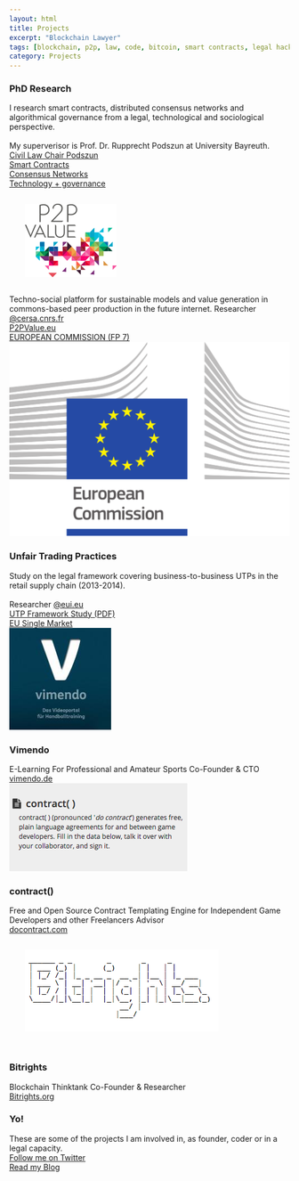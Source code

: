 ```yaml
---
layout: html
title: Projects
excerpt: "Blockchain Lawyer"
tags: [blockchain, p2p, law, code, bitcoin, smart contracts, legal hacking, legal automation]
category: Projects
---
```


<div class="row container">
  <div class="col s12 m4">
    <div class="card white">
      <div class="card-content black-text">
        <h3 class="card-title black-text">PhD Research</h3>
          I research smart contracts, distributed consensus networks and algorithmical governance from a legal, technological and sociological perspective.<br/>
          <br/>
          My superverisor is Prof. Dr. Rupprecht Podszun at University Bayreuth.
      </div>
      <div class="card-action grey lighten-5">
         <a href="http://www.zivilrecht8.uni-bayreuth.de/de/team/owner_of_chair/Rupprecht_Podszun/" target="_blank">Civil Law Chair Podszun</a>
       </div>
      <div class="card-action grey lighten-5">
         <a href="https://medium.com/@heckerhut/whats-a-smart-contract-in-search-of-a-consensus-c268c830a8ad" target="_blank">Smart Contracts</a>
      </div>
      <div class="card-action grey lighten-5">
         <a href="https://medium.com/@heckerhut/smart-contracts-platforms-and-intermediaries-c3d30f5182a6" target="_blank"> Consensus Networks</a>
      </div>
      <div class="card-action grey lighten-5">
         <a href="https://medium.com/@heckerhut/modes-of-contractual-governance-in-an-on-demand-service-economy-1833629f379b" target="_blank">Technology + governance</a>
      </div>
    </div>
  </div>
  <div class="col s12 m4">
    <div class="card white">
      <div class="card-image">
        <img src="/images/p2pvalue.png" style="padding: 2em;">
      </div>
      <div class="card-content black-text">
        Techno-social platform for sustainable models and value generation in commons-based peer production in the future internet.
        <span class="xtitle">Researcher <a href="http://cersa.blockchainworkshops.org/index.php/team/" target="_blank">@cersa.cnrs.fr</a></span>
      </div>
      <div class="card-action grey lighten-5">
         <a href="http://www.p2pvalue.eu" target="_blank">P2PValue.eu</a>
       </div>
      <div class="card-action grey lighten-5">
         <a href="http://cordis.europa.eu/fp7/ict/" target="_blank">EUROPEAN COMMISSION (FP 7)</a>
       </div>
    </div>
  </div>
  <div class="col s12 m4">
    <div class="card white">
      <div class="card-image"><img src="/images/eu.png"></div>
      <div class="card-content black-text">
        <h3>Unfair Trading Practices</h3>
        Study on the legal framework covering business-to-business UTPs in the retail supply chain (2013-2014).
      	<br/><br/>
	     <span class="xtitle">Researcher <a href="http://eui.eu" target="_blank">@eui.eu</a></span>
      </div>
      <div class="card-action grey lighten-5">
        <a href="http://ec.europa.eu/internal_market/retail/docs/140711-study-utp-legal-framework_en.pdf" target="_blank">
          UTP Framework Study (PDF)
        </a>
      </div>
      <div class="card-action grey lighten-5">
        <a href="http://ec.europa.eu/growth/single-market/services/retail/index_en.htm" target="_blank">EU Single Market</a>
      </div>
    </div>
  </div>
</div>

<div class="row container">
  <div class="col s12 m4">
    <div class="card white">
      <div class="card-image">
        <img src="/images/vimendo.jpg">
      </div>    
      <div class="card-content black-text">
        <h3 class="card-title black-text">Vimendo</h3>
        E-Learning For Professional and Amateur Sports
        <span class="xtitle">Co-Founder & CTO</span>
      </div>
      <div class="card-action grey lighten-5">
         <a href="http://vimendo.de/" target="_blank">vimendo.de</a>
       </div>                             
    </div>               
  </div>
  <div class="col s12 m4">
    <div class="card white">
      <div class="card-image">
        <img src="/images/docontract.png">
      </div>
      <div class="card-content black-text">
        <h3 class="card-title black-text">contract()</h3>
        Free and Open Source Contract Templating Engine for Independent Game Developers and other Freelancers
        <span class="xtitle">Advisor</span>
      </div>
      <div class="card-action grey lighten-5">
         <a href="http://docontract.com/" target="_blank">docontract.com</a>
       </div>                
    </div>        
    <div class="card white">
      <div class="card-image">
        <img src="/images/bitrights.png" style="padding: 2em;">
      </div>
      <div class="card-content black-text">
        <h3 class="card-title black-text">Bitrights</h3>
        Blockchain Thinktank
        <span class="xtitle">Co-Founder & Researcher</span>
      </div>
      <div class="card-action grey lighten-5">
         <a href="http://bitrights.org/" target="_blank">Bitrights.org</a>
       </div>                
    </div>    
  </div>
  <div class="col s12 m4">
    <div class="card white">
      <div class="card-content black-text">
        <h3 class="card-title black-text">Yo!</h3>
        These are some of the projects I am involved in, as founder, coder or in a legal capacity.
      </div>
      <div class="card-action grey lighten-5">
         <a href="http://twitter.com/heckerhut" target="_blank">Follow me on Twitter</a>
       </div>           
      <div class="card-action grey lighten-5">
         <a href="http://medium.com/@heckerhut" target="_blank">Read my Blog</a>
       </div>
    </div> 
  </div>  
</div>